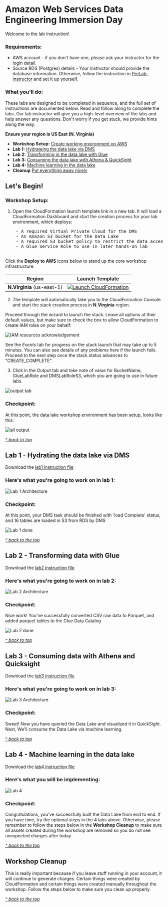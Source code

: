 Amazon Web Services
Data Engineering Immersion Day
====================================================

Welcome to the lab Instruction!

### Requirements:

* AWS account - if you don't have one, please ask your instructor for the login detail.
* Source RDS (Postgres) details - Your instructor should provide the database information. 
								  Otherwise, follow the instruction in [PreLab-instructor](/PreLab/0.0-PreLab-DMS_instructor_Setup.docx) and set it up yourself.


### What you'll do:

These labs are designed to be completed in sequence, and the full set of instructions are documented below.  Read and follow along to complete the labs. Our lab instructor will give you a high-level overview of the labs and help answer any questions.  Don't worry if you get stuck, we provide hints along the way.

__**Ensure your region is US East (N. Virginia)**__

* **Workshop Setup:** [Create working environment on AWS](#lets-begin)
* **Lab 1:** [Hydrateing the data lake via DMS](#Lab-1---Hydrating-the-data-lake-via-DMS)
* **Lab 2:** [Transforming in the data lake with Glue](#lab-2---Transforming-data-with-Glue)
* **Lab 3:** [Consuming the data lake with Athena & QuickSight](#lab-3---Consuming-data-with-Athena-and-Quicksight)
* **Lab 4:** [Machine learning in the data lake](#lab-4---Machine-learning-in-the-data-lake)
* **Cleanup** [Put everything away nicely](#workshop-cleanup)


## Let's Begin!

### Workshop Setup:

1. Open the CloudFormation launch template link in a new tab. It will load a CloudFormation Dashboard and start the creation process for your lab environment, which deploys:
 <pre>
    - A required Virtual Private Cloud for the DMS
    - An Amazon S3 bucket for the Data Lake
    - A required S3 bucket policy to restrict the data access by AWS DMS service
    - A Glue Service Role to use in later hands-on lab
 </pre>

   
Click the **Deploy to AWS** icons below to stand up the core workshop infrastructure. 

| Region | Launch Template |
| ------------ | ------------- | 
**N.Virginia** (us-east-1) | [![Launch CloudFormation](/assets/images/00-deploy-to-aws.png)](https://console.aws.amazon.com/cloudformation/home?region=us-east-1#/stacks/new?stackName=dmslab-student&templateURL=https://immersionday-lab.s3.amazonaws.com/data-engineering/DMSlab_student_CFN.json)  


2. The template will automatically take you to the CloudFormation Console and start the stack creation process in **N.Virginia** region.

Proceed through the wizard to launch the stack. Leave all options at their default values, but make sure to check the box to allow CloudFormation to create IAM roles on your behalf:

![IAM resources acknowledgement](/assets/images/00-cf-create.png)

See the *Events* tab for progress on the stack launch that may take up to 5 minutes. You can also see details of any problems here if the launch fails. Proceed to the next step once the stack status advances to "CREATE_COMPLETE".

3. Click in the Output tab and take note of value for BucketName, GlueLabRole and DMSLabRoleS3, which you are going to use in future labs.

![output tab](/assets/images/00-cf-output.png)



### Checkpoint:
At this point, the data lake workshop environment has been setup, looks like this:

![all output](/assets/images/00-cf-final-output.png)

[*^ back to top*](#Requirements)


## Lab 1 - Hydrating the data lake via DMS

Download the [lab1 instruction file](https://immersionday-lab.s3.amazonaws.com/data-engineering/1-Lab-DMS.docx)

### Here's what you're going to work on in lab 1:

![Lab 1 Architecture](assets/images/01-arch.png)


### Checkpoint:
At this point, your DMS task should be finished with 'load Complete' status, and 16 tables are loaded in S3 from RDS by DMS

![Lab 1 done](/assets/images/01-lab1-done.png)

[*^ back to the top*](#Requirements)

## Lab 2 - Transforming data with Glue

Download the [lab2 instruction file](https://immersionday-lab.s3.amazonaws.com/data-engineering/2-Lab-ETL_With_Glue.docx) 

### Here's what you're going to work on in lab 2:

![Lab 2 Architecture](/assets/images/02-arch.png)


### Checkpoint:
Nice work!  You've successfully converted CSV raw data to Parquet, and added parquet tables to the Glue Data Catalog

![Lab 2 done](/assets/images/02-lab2-done.png)


[*^ back to top*](#Requirements)

## Lab 3 - Consuming data with Athena and Quicksight

Download the [lab3 instruction file](https://immersionday-lab.s3.amazonaws.com/data-engineering/3-Lab-Athena_Quicksight.docx) 

### Here's what you're going to work on in lab 3:

![Lab 3 Architecture](/assets/images/03-arch.png)


### Checkpoint:
Sweet! Now you have queried the Data Lake and visualized it in QuickSight. Next, We'll consume the Data Lake via machine learning.

[*^ back to top*](#Requirements)

## Lab 4 - Machine learning in the data lake

Download the [lab4 instruction file](https://immersionday-lab.s3.amazonaws.com/data-engineering/4-Lab-ML_using_Sagemaker.docx) 

### Here's what you will be implementing:
![Lab 4](/assets/images/04-arch.png)


### Checkpoint:
Congratulations, you've successfully built the Data Lake from end to end.  If you have time, try the optional steps in the 4 labs above. Otherwise, please remember to follow the steps below in the **Workshop Cleanup** to make sure all assets created during the workshop are removed so you do not see unexpected charges after today.

[*^ back to the top*](#Requirements)

## Workshop Cleanup

This is really important because if you leave stuff running in your account, it will continue to generate charges.  Certain things were created by CloudFormation and certain things were created manually throughout the workshop.  Follow the steps below to make sure you clean up properly.

[*^ back to the top*](#Requirements)
